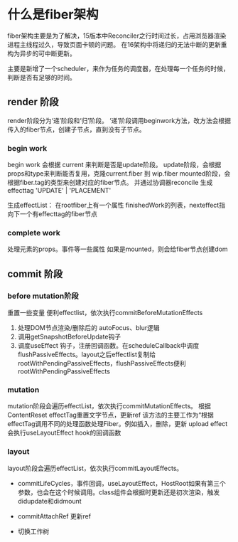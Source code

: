 # 什么是fiber架构

fiber架构主要是为了解决，15版本中Reconciler之行时间过长，占用浏览器渲染进程主线程过久，导致页面卡顿的问题。
在16架构中将递归的无法中断的更新重构为异步的可中断更新。

主要是新增了一个scheduler，来作为任务的调度器，在处理每一个任务的时候，判断是否有足够的时间。


## render 阶段
render阶段分为‘递’阶段和‘归’阶段。
‘递’阶段调用beginwork方法，改方法会根据传入的fiber节点，创建子节点，直到没有子节点。

### begin work
begin work 会根据 current 来判断是否是update阶段。
update阶段，会根据props和type来判断能否复用，克隆current.fiber 到 wip.fiber
mounted阶段，会根据fiber.tag的类型来创建对应的fiber节点。
并通过协调器reconcile 生成effecttag 'UPDATE' | 'PLACEMENT'

生成effectList： 在rootfiber上有一个属性 finishedWork的列表，nexteffect指向下一个有effecttag的fiber节点

### complete work

处理元素的props。事件等一些属性
如果是mounted，则会给fiber节点创建dom


## commit 阶段
### before mutation阶段
重置一些变量
便利effectlist，依次执行commitBeforeMutationEffects
1. 处理DOM节点渲染/删除后的 autoFocus、blur逻辑
2. 调用getSnapshotBeforeUpdate钩子
3. 调度useEffect 钩子，注册回调函数。在scheduleCallback中调度flushPassiveEffects。layout之后effectlist复制给rootWithPendingPassiveEffects，flushPassiveEffects便利rootWithPendingPassiveEffects
### mutation

mutation阶段会遍历effectList，依次执行commitMutationEffects。
根据ContentReset effectTag重置文字节点，更新ref
该方法的主要工作为“根据effectTag调用不同的处理函数处理Fiber。例如插入，删除，更新
upload effect 会执行useLayoutEffect hook的回调函数

### layout
layout阶段会遍历effectList，依次执行commitLayoutEffects。
- commitLifeCycles，事件回调，useLayoutEffect，HostRoot如果有第三个参数，也会在这个时候调用。class组件会根据时更新还是初次渲染，触发didupdate和didmount

- commitAttachRef 更新ref

- 切换工作树